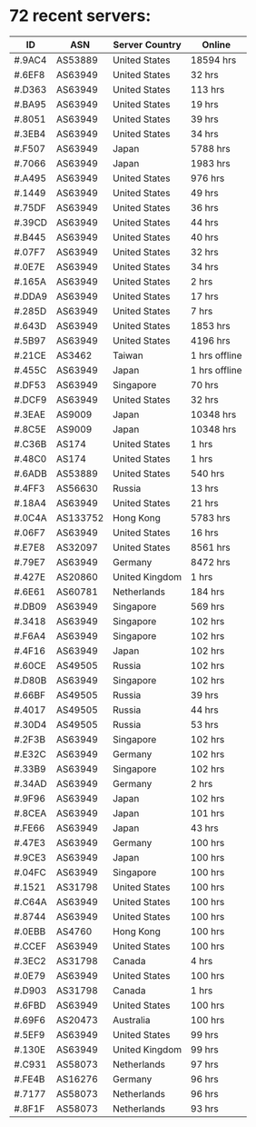 # 72 recent servers:

| ID | ASN | Server Country | Online |
| ------ | ------ | ------ | ------ |
| #.9AC4 | AS53889 | United States | 18594 hrs |
| #.6EF8 | AS63949 | United States | 32 hrs |
| #.D363 | AS63949 | United States | 113 hrs |
| #.BA95 | AS63949 | United States | 19 hrs |
| #.8051 | AS63949 | United States | 39 hrs |
| #.3EB4 | AS63949 | United States | 34 hrs |
| #.F507 | AS63949 | Japan | 5788 hrs |
| #.7066 | AS63949 | Japan | 1983 hrs |
| #.A495 | AS63949 | United States | 976 hrs |
| #.1449 | AS63949 | United States | 49 hrs |
| #.75DF | AS63949 | United States | 36 hrs |
| #.39CD | AS63949 | United States | 44 hrs |
| #.B445 | AS63949 | United States | 40 hrs |
| #.07F7 | AS63949 | United States | 32 hrs |
| #.0E7E | AS63949 | United States | 34 hrs |
| #.165A | AS63949 | United States | 2 hrs |
| #.DDA9 | AS63949 | United States | 17 hrs |
| #.285D | AS63949 | United States | 7 hrs |
| #.643D | AS63949 | United States | 1853 hrs |
| #.5B97 | AS63949 | United States | 4196 hrs |
| #.21CE | AS3462 | Taiwan | 1 hrs offline |
| #.455C | AS63949 | Japan | 1 hrs offline |
| #.DF53 | AS63949 | Singapore | 70 hrs |
| #.DCF9 | AS63949 | United States | 32 hrs |
| #.3EAE | AS9009 | Japan | 10348 hrs |
| #.8C5E | AS9009 | Japan | 10348 hrs |
| #.C36B | AS174 | United States | 1 hrs |
| #.48C0 | AS174 | United States | 1 hrs |
| #.6ADB | AS53889 | United States | 540 hrs |
| #.4FF3 | AS56630 | Russia | 13 hrs |
| #.18A4 | AS63949 | United States | 21 hrs |
| #.0C4A | AS133752 | Hong Kong | 5783 hrs |
| #.06F7 | AS63949 | United States | 16 hrs |
| #.E7E8 | AS32097 | United States | 8561 hrs |
| #.79E7 | AS63949 | Germany | 8472 hrs |
| #.427E | AS20860 | United Kingdom | 1 hrs |
| #.6E61 | AS60781 | Netherlands | 184 hrs |
| #.DB09 | AS63949 | Singapore | 569 hrs |
| #.3418 | AS63949 | Singapore | 102 hrs |
| #.F6A4 | AS63949 | Singapore | 102 hrs |
| #.4F16 | AS63949 | Japan | 102 hrs |
| #.60CE | AS49505 | Russia | 102 hrs |
| #.D80B | AS63949 | Singapore | 102 hrs |
| #.66BF | AS49505 | Russia | 39 hrs |
| #.4017 | AS49505 | Russia | 44 hrs |
| #.30D4 | AS49505 | Russia | 53 hrs |
| #.2F3B | AS63949 | Singapore | 102 hrs |
| #.E32C | AS63949 | Germany | 102 hrs |
| #.33B9 | AS63949 | Singapore | 102 hrs |
| #.34AD | AS63949 | Germany | 2 hrs |
| #.9F96 | AS63949 | Japan | 102 hrs |
| #.8CEA | AS63949 | Japan | 101 hrs |
| #.FE66 | AS63949 | Japan | 43 hrs |
| #.47E3 | AS63949 | Germany | 100 hrs |
| #.9CE3 | AS63949 | Japan | 100 hrs |
| #.04FC | AS63949 | Singapore | 100 hrs |
| #.1521 | AS31798 | United States | 100 hrs |
| #.C64A | AS63949 | United States | 100 hrs |
| #.8744 | AS63949 | United States | 100 hrs |
| #.0EBB | AS4760 | Hong Kong | 100 hrs |
| #.CCEF | AS63949 | United States | 100 hrs |
| #.3EC2 | AS31798 | Canada | 4 hrs |
| #.0E79 | AS63949 | United States | 100 hrs |
| #.D903 | AS31798 | Canada | 1 hrs |
| #.6FBD | AS63949 | United States | 100 hrs |
| #.69F6 | AS20473 | Australia | 100 hrs |
| #.5EF9 | AS63949 | United States | 99 hrs |
| #.130E | AS63949 | United Kingdom | 99 hrs |
| #.C931 | AS58073 | Netherlands | 97 hrs |
| #.FE4B | AS16276 | Germany | 96 hrs |
| #.7177 | AS58073 | Netherlands | 96 hrs |
| #.8F1F | AS58073 | Netherlands | 93 hrs |

